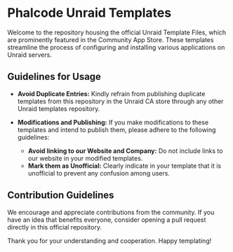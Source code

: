 # Phalcode Unraid Templates

Welcome to the repository housing the official Unraid Template Files, which are prominently featured in the Community App Store. These templates streamline the process of configuring and installing various applications on Unraid servers.

## Guidelines for Usage

- **Avoid Duplicate Entries:** Kindly refrain from publishing duplicate templates from this repository in the Unraid CA store through any other Unraid templates repository.

- **Modifications and Publishing:** If you make modifications to these templates and intend to publish them, please adhere to the following guidelines:
  - **Avoid linking to our Website and Company:** Do not include links to our website in your modified templates.
  - **Mark them as Unofficial:** Clearly indicate in your template that it is unofficial to prevent any confusion among users.

## Contribution Guidelines

We encourage and appreciate contributions from the community. If you have an idea that benefits everyone, consider opening a pull request directly in this official repository.

Thank you for your understanding and cooperation. Happy templating!
